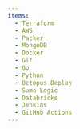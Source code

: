```yaml
---
items:
  - Terraform
  - AWS
  - Packer
  - MongoDB
  - Docker
  - Git
  - Go
  - Python
  - Octopus Deploy
  - Sumo Logic
  - Databricks
  - Jenkins
  - GitHub Actions
---
```

